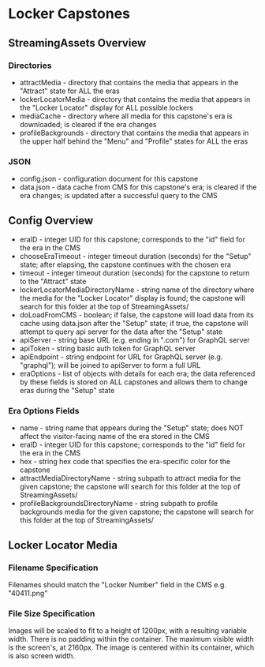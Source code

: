 # Locker Capstones

## StreamingAssets Overview

### Directories

- attractMedia - directory that contains the media that appears in the "Attract" state for ALL the eras
- lockerLocatorMedia - directory that contains the media that appears in the "Locker Locator" display for ALL possible lockers
- mediaCache - directory where all media for this capstone's era is downloaded; is cleared if the era changes
- profileBackgrounds - directory that contains the media that appears in the upper half behind the "Menu" and "Profile" states for ALL the eras

### JSON

- config.json - configuration document for this capstone
- data.json - data cache from CMS for this capstone's era; is cleared if the era changes; is updated after a successful query to the CMS


## Config Overview

- eraID - integer UID for this capstone; corresponds to the "id" field for the era in the CMS
- chooseEraTimeout - integer timeout duration (seconds) for the "Setup" state;  after elapsing, the capstone continues with the chosen era
- timeout - integer timeout duration (seconds) for the capstone to return to the "Attract" state
- lockerLocatorMediaDirectoryName - string name of the directory where the media for the "Locker Locator" display is found; the capstone will search for this folder at the top of StreamingAssets/
- doLoadFromCMS - boolean; if false, the capstone will load data from its cache using data.json after the "Setup" state; if true, the capstone will attempt to query api server for the data after the "Setup" state
- apiServer - string base URL (e.g. ending in ".com") for GraphQL server
- apiToken - string basic auth token for GraphQL server
- apiEndpoint - string endpoint for URL for GraphQL server (e.g. "graphql"); will be joined to apiServer to form a full URL
- eraOptions - list of objects with details for each era; the data referenced by these fields is stored on ALL capstones and allows them to change eras during the "Setup" state

### Era Options Fields

- name - string name that appears during the "Setup" state; does NOT affect the visitor-facing name of the era stored in the CMS
- eraID - integer UID for this capstone; corresponds to the "id" field for the era in the CMS
- hex - string hex code that specifies the era-specific color for the capstone
- attractMediaDirectoryName - string subpath to attract media for the given capstone; the capstone will search for this folder at the top of StreamingAssets/
- profileBackgroundsDirectoryName - string subpath to profile backgrounds media for the given capstone; the capstone will search for this folder at the top of StreamingAssets/

## Locker Locator Media

### Filename Specification

Filenames should match the "Locker Number" field in the CMS e.g. "40411.png"

### File Size Specification

Images will be scaled to fit to a height of 1200px, with a resulting variable width. There is no padding within the container. The maximum visible width is the screen's, at 2160px. The image is centered within its container, which is also screen width.
